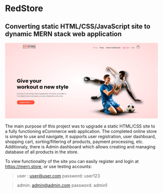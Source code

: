 # RedStore
## Converting static HTML/CSS/JavaScript site to dynamic MERN stack web application

![Landing Page](screenshots/landing.jpg)

The main purpose of this project was to upgrade a static HTML/CSS site to a fully functioning eCommerce web application. The completed online store is simple to use and navigate, it supports user registration, user dashboard, shopping cart, sorting/filtering of products,  payment processing, etc. Additionaly, there is Admin dashboard which allows creating and managing database of all products in the store. 

To view functionality of the site you can easily register and login at https://mern.store, or use testing accounts: 
> user : user@user.com password: user123

> admin: admin@admin.com password: admin1

